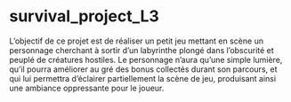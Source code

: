 # survival_project_L3

  L’objectif de ce projet est de réaliser un petit jeu mettant en scène un personnage cherchant à
sortir d’un labyrinthe plongé dans l’obscurité et peuplé de créatures hostiles. Le personnage n’aura
qu’une simple lumière, qu’il pourra améliorer au gré des bonus collectés durant son parcours, et qui
lui permettra d’éclairer partiellement la scène de jeu, produisant ainsi une ambiance oppressante
pour le joueur.
